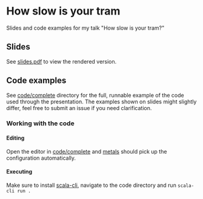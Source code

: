 # How slow is your tram

Slides and code examples for my talk "How slow is your tram?"

## Slides

See [slides.pdf](https://githubraw.com/majk-p/how-slow-is-your-tram/master/slides.pdf) to view the rendered version.

## Code examples

See [code/complete](./code/complete/) directory for the full, runnable example of the code used through the presentation. The examples shown on slides might slightly differ, feel free to submit an issue if you need clarification.

### Working with the code

#### Editing

Open the editor in [code/complete](./code/complete/) and [metals](https://scalameta.org/metals/) should pick up the configuration automatically. 

#### Executing

Make sure to install [scala-cli](https://scala-cli.virtuslab.org/install), navigate to the code directory and run `scala-cli run .`

